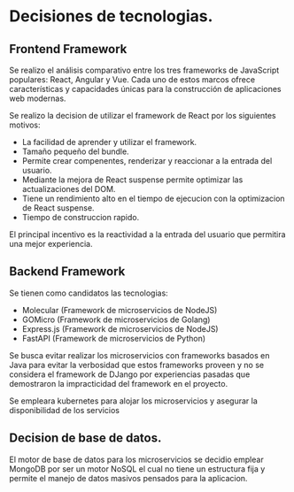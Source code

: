 # Decisiones de tecnologias.

## Frontend Framework

Se realizo el análisis comparativo entre los tres frameworks de JavaScript populares: React, Angular y Vue. Cada uno de estos marcos ofrece características y capacidades únicas para la construcción de aplicaciones web modernas.

Se realizo la decision de utilizar el framework de React por los siguientes motivos:

* La facilidad de aprender y utilizar el framework.
* Tamaño pequeño del bundle.
* Permite crear compenentes, renderizar y reaccionar a la entrada del usuario.
* Mediante la mejora de React suspense permite optimizar las actualizaciones del DOM.
* Tiene un rendimiento alto en el tiempo de ejecucion con la optimizacion de React suspense.
* Tiempo de construccion rapido.

El principal incentivo es la reactividad a la entrada del usuario que permitira una mejor experiencia.

## Backend Framework

Se tienen como candidatos las tecnologias:
* Molecular (Framework de microservicios de NodeJS)
* GOMicro (Framework de microservicios de Golang)
* Express.js (Framework de microservicios de NodeJS)
* FastAPI (Framework de microservicios de Python)

Se busca evitar realizar los microservicios con frameworks basados en Java para evitar la verbosidad que estos frameworks proveen y no se considera el framework de DJango por experiencias pasadas que demostraron la impracticidad del framework en el proyecto.

Se empleara kubernetes para alojar los microservicios y asegurar la disponibilidad de los servicios

## Decision de base de datos.

El motor de base de datos para los microservicios se decidio emplear MongoDB por ser un motor NoSQL el cual no tiene un estructura fija y permite el manejo de datos masivos pensados para la aplicacion.
